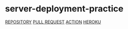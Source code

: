 # server-deployment-practice



[REPOSITORY](https://github.com/ahmad-arman/server-deployment-practice)
[PULL REQUEST](https://github.com/ahmad-arman/server-deployment-practice/pull/1)
[ACTION](https://github.com/ahmad-arman/server-deployment-practice/actions)
[HEROKU](https://ahmad-server-deploy-dev.herokuapp.com/)